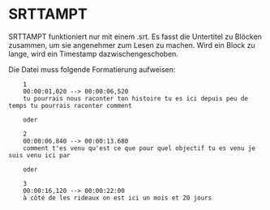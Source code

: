 # SRTTAMPT
SRTTAMPT funktioniert nur mit einem .srt. Es fasst die Untertitel zu Blöcken zusammen, um sie angenehmer zum Lesen zu machen. Wird ein Block zu lange, wird ein Timestamp dazwischengeschoben.

Die Datei muss folgende Formatierung aufweisen:

        1
        00:00:01,020 --> 00:00:06,520
        tu pourrais nous raconter ton histoire tu es ici depuis peu de temps tu pourrais raconter comment

        oder

        2
        00:00:06,840 --> 00:00:13.680
        comment t'es venu qu'est ce que pour quel objectif tu es venu je suis venu ici par

        oder

        3
        00:00:16,120 --> 00:00:22:00
        à côté de les rideaux on est ici un mois et 20 jours


